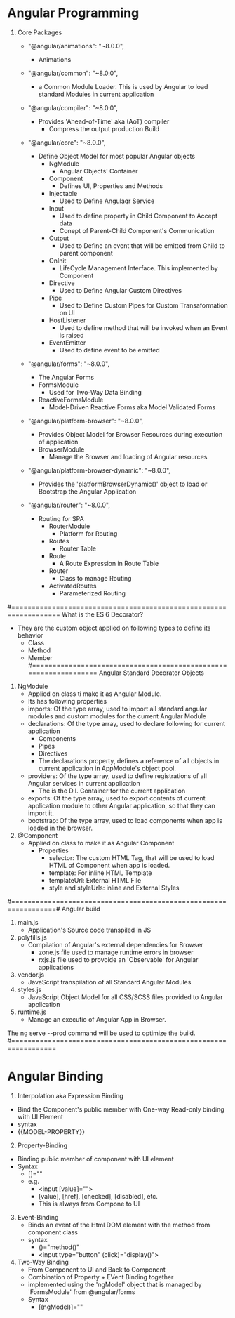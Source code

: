 # Angular Programming
1. Core Packages
    - "@angular/animations": "~8.0.0",
        - Animations
    - "@angular/common": "~8.0.0",
        - a Common Module Loader. This is used by Angular to load standard Modules in current application 
    - "@angular/compiler": "~8.0.0",
        - Provides 'Ahead-of-Time' aka (AoT) compiler
            - Compress the output production Build
    - "@angular/core": "~8.0.0",
        - Define Object Model for most popular Angular objects
            - NgModule
                - Angular Objects' Container
            - Component
                - Defines UI, Properties and Methods
            - Injectable
                - Used to Define Angulaqr Service
            - Input
                - Used to define property in Child Component to Accept data
                - Conept of Parent-Child Component's Communication
            - Output
                - Used to Define an event that will be emitted from Child to parent component    
            - OnInit
                - LifeCycle Management Interface. This implemented by Component
            - Directive
                - Used to Define Angular Custom Directives
            - Pipe
                - Used to Define Custom Pipes for Custom Transaformation on UI
            - HostListener
                - Used to define method that will be invoked when an Event is raised
            - EventEmitter
                - Used to define event to be emitted            
    - "@angular/forms": "~8.0.0",   
        - The Angular Forms 
        - FormsModule
            - Used for Two-Way Data Binding
        - ReactiveFormsModule
            - Model-Driven Reactive Forms aka Model Validated Forms
    - "@angular/platform-browser": "~8.0.0",
        - Provides Object Model for Browser Resources during execution of application
        - BrowserModule
            - Manage the Browser and loading of Angular resources

    - "@angular/platform-browser-dynamic":
     "~8.0.0",  
        - Provides the 'platformBrowserDynamic()' object to load or Bootstrap the Angular Application
    - "@angular/router": "~8.0.0",
        - Routing for SPA
            - RouterModule
                - Platform for Routing
            - Routes
                - Router Table
            - Route 
                - A Route Expression in Route Table
            - Router
                - Class to manage Routing
            - ActivatedRoutes
                - Parameterized Routing

#==================================================================
What is the ES 6 Decorator?
- They are the custom object applied on following types to define its behavior
    - Class
    - Method
    - Member 
#=================================================================
Angular Standard Decorator Objects
1. NgModule
    - Applied on class ti make it as Angular Module.
    - Its has following properties
    - imports: Of the type array, used to import all standard angular modules and custom modules for the current Angular Module      
    - declarations: Of the type array, used to declare following for current application
        - Components
        - Pipes
        - Directives
        - The declarations property, defines a reference of all objects in current application in AppModule's object pool. 
    - providers: Of the type array, used to define registrations of all Angular services in current application
        - The is the D.I. Container for the current application
    - exports: Of the type array, used to export contents of current application module to other Angular application, so that they can import it.
    - bootstrap: Of the type array, used to load components when app is loaded in the browser. 
2. @Component
    - Applied on class to make it as Angular Component
        - Properties    
            - selector: The custom HTML Tag, that will be used to load HTML of Component when app is loaded.
            - template: For inline HTML Template
            - templateUrl: External HTML File
            - style and styleUrls: inline and External Styles

#=================================================================# Angular build
1. main.js
    - Application's Source code transpiled in JS
2. polyfills.js
    - Compilation of Angular's external dependencies for Browser
        - zone.js file used to manage runtime errors in browser
        - rxjs.js file used to provoide an 'Observable' for Angular applications
3. vendor.js
    - JavaScript transpilation of all Standard Angular Modules
4. styles.js
    - JavaScript Object Model for all CSS/SCSS files provided to Angular application
5. runtime.js
    - Manage an executio of Angular App in Browser.

The ng serve --prod command will be used to optimize the build.
#=================================================================          
# Angular Binding
1. Interpolation aka Expression Binding
- Bind the Component's public member with One-way Read-only binding with UI Element
- syntax
- {{MODEL-PROPERTY}}

2. Property-Binding
- Binding public member of component with UI element
- Syntax
    - [<ATTRIBUTE-OF-DOM-ELEMENT>]="<PROPERTY-FROM-COMPONENT-CLASS>"
    - e.g. 
       - <input [value]="<Property>">
       - [value], [href], [checked], [disabled], etc.
       - This is always from Compone to UI
3. Event-Binding
    - Binds an event of the Html DOM element with the method from component class
    - syntax
         - (<EVENT-NAME>)="method()"
         - <input type="button" (click)="display()">
4. Two-Way Binding
   - From Component to UI and Back to Component
   - Combination of Property + EVent Binding together
   - implemented using the 'ngModel' object that is managed by 'FormsModule' from @angular/forms
   - Syntax 
       - [(ngModel)]="<PROPERTY-FROM-COMPONENT>"       




 






